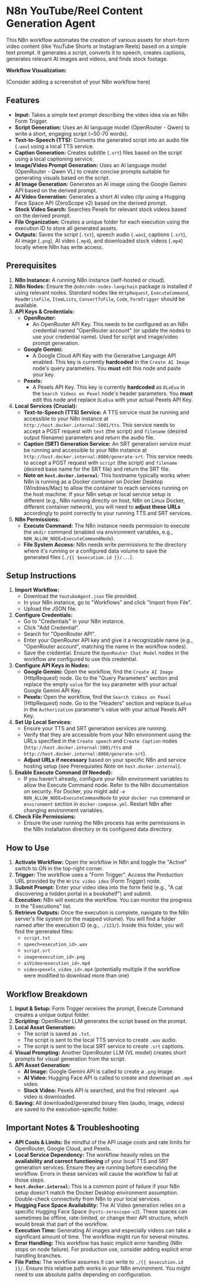 # N8n YouTube/Reel Content Generation Agent

This N8n workflow automates the creation of various assets for short-form video content (like YouTube Shorts or Instagram Reels) based on a simple text prompt. It generates a script, converts it to speech, creates captions, generates relevant AI images and videos, and finds stock footage.

**Workflow Visualization:**

(Consider adding a screenshot of your N8n workflow here)

## Features

*   **Input:** Takes a simple text prompt describing the video idea via an N8n Form Trigger.
*   **Script Generation:** Uses an AI language model (OpenRouter - Qwen) to write a short, engaging script (~50-70 words).
*   **Text-to-Speech (TTS):** Converts the generated script into an audio file (`.wav`) using a local TTS service.
*   **Caption Generation:** Creates subtitle (`.srt`) files based on the script using a local captioning service.
*   **Image/Video Prompt Generation:** Uses an AI language model (OpenRouter - Qwen VL) to create concise prompts suitable for generating visuals based on the script.
*   **AI Image Generation:** Generates an AI image using the Google Gemini API based on the derived prompt.
*   **AI Video Generation:** Generates a short AI video clip using a Hugging Face Space API (ZeroScope v2) based on the derived prompt.
*   **Stock Video Search:** Searches Pexels for relevant stock videos based on the derived prompt.
*   **File Organization:** Creates a unique folder for each execution using the execution ID to store all generated assets.
*   **Outputs:** Saves the script (`.txt`), speech audio (`.wav`), captions (`.srt`), AI image (`.png`), AI video (`.mp4`), and downloaded stock videos (`.mp4`) locally where N8n has write access.

## Prerequisites

1.  **N8n Instance:** A running N8n instance (self-hosted or cloud).
2.  **N8n Nodes:** Ensure the `@n8n/n8n-nodes-langchain` package is installed if using relevant nodes. Standard nodes like `HttpRequest`, `ExecuteCommand`, `ReadWriteFile`, `ItemLists`, `ConvertToFile`, `Code`, `FormTrigger` should be available.
3.  **API Keys & Credentials:**
    *   **OpenRouter:**
        *   An OpenRouter API Key. This needs to be configured as an N8n credential named "OpenRouter account" (or update the nodes to use your credential name). Used for script and image/video prompt generation.
    *   **Google Gemini:**
        *   A Google Cloud API Key with the Generative Language API enabled. This key is currently **hardcoded** in the `Create AI Image` node's query parameters. You **must** edit this node and paste your key.
    *   **Pexels:**
        *   A Pexels API Key. This key is currently **hardcoded** as `DLeEua` in the `Search Videos on Pexel` node's header parameters. You **must** edit this node and replace `DLeEua` with your actual Pexels API Key.
4.  **Local Services (Crucial):**
    *   **Text-to-Speech (TTS) Service:** A TTS service must be running and accessible to your N8n instance at `http://host.docker.internal:5001/tts`. This service needs to accept a POST request with `text` (the script) and `filename` (desired output filename) parameters and return the audio file.
    *   **Caption (SRT) Generation Service:** An SRT generation service must be running and accessible to your N8n instance at `http://host.docker.internal:8000/generate-srt`. This service needs to accept a POST request with `script` (the script) and `filename` (desired base name for the SRT file) and return the SRT file.
    *   **Note on `host.docker.internal`**: This hostname typically works when N8n is running as a Docker container on Docker Desktop (Windows/Mac) to allow the container to reach services running on the host machine. If your N8n setup or local service setup is different (e.g., N8n running directly on host, N8n on Linux Docker, different container network), you will need to **adjust these URLs** accordingly to point correctly to your running TTS and SRT services.
5.  **N8n Permissions:**
    *   **Execute Command:** The N8n instance needs permission to execute the `mkdir` command (enabled via environment variables, e.g., `N8N_ALLOW_NODE=ExecuteCommandNode`).
    *   **File System Access:** N8n needs write permissions to the directory where it's running or a configured data volume to save the generated files (`./{{ $execution.id }}/...`).

## Setup Instructions

1.  **Import Workflow:**
    *   Download the `YoutubeAgent.json` file provided.
    *   In your N8n instance, go to "Workflows" and click "Import from File".
    *   Upload the JSON file.
2.  **Configure Credentials:**
    *   Go to "Credentials" in your N8n instance.
    *   Click "Add Credential".
    *   Search for "OpenRouter API".
    *   Enter your OpenRouter API key and give it a recognizable name (e.g., "OpenRouter account", matching the name in the workflow nodes).
    *   Save the credential. Ensure the `OpenRouter Chat Model` nodes in the workflow are configured to use this credential.
3.  **Configure API Keys in Nodes:**
    *   **Google Gemini:** Open the workflow, find the `Create AI Image` (HttpRequest) node. Go to the "Query Parameters" section and replace the empty `value` for the `key` parameter with your actual Google Gemini API Key.
    *   **Pexels:** Open the workflow, find the `Search Videos on Pexel` (HttpRequest) node. Go to the "Headers" section and replace `DLeEua` in the `Authorization` parameter's value with your actual Pexels API Key.
4.  **Set Up Local Services:**
    *   Ensure your TTS and SRT generation services are running.
    *   Verify that they are accessible from your N8n environment using the URLs specified in the `Create speech` and `Create Caption` nodes (`http://host.docker.internal:5001/tts` and `http://host.docker.internal:8000/generate-srt`).
    *   **Adjust URLs if necessary** based on your specific N8n and service hosting setup (see Prerequisites Note on `host.docker.internal`).
5.  **Enable Execute Command (If Needed):**
    *   If you haven't already, configure your N8n environment variables to allow the Execute Command node. Refer to the N8n documentation on security. For Docker, you might add `-e N8N_ALLOW_NODE=ExecuteCommandNode` to your `docker run` command or `environment` section in `docker-compose.yml`. Restart N8n after changing environment variables.
6.  **Check File Permissions:**
    *   Ensure the user running the N8n process has write permissions in the N8n installation directory or its configured data directory.

## How to Use

1.  **Activate Workflow:** Open the workflow in N8n and toggle the "Active" switch to ON in the top-right corner.
2.  **Trigger:** The workflow uses a "Form Trigger". Access the Production URL provided by the `Write video idea` (Form Trigger) node.
3.  **Submit Prompt:** Enter your video idea into the form field (e.g., "A cat discovering a hidden portal in a bookshelf") and submit.
4.  **Execution:** N8n will execute the workflow. You can monitor the progress in the "Executions" list.
5.  **Retrieve Outputs:** Once the execution is complete, navigate to the N8n server's file system (or the mapped volume). You will find a folder named after the execution ID (e.g., `./123/`). Inside this folder, you will find the generated files:
    *   `script.txt`
    *   `speech<execution_id>.wav`
    *   `script.srt`
    *   `image<execution_id>.png`
    *   `aiVideo<execution_id>.mp4`
    *   `video<pexels_video_id>.mp4` (potentially multiple if the workflow were modified to download more than one)

## Workflow Breakdown

1.  **Input & Setup:** Form Trigger receives the prompt, Execute Command creates a unique output folder.
2.  **Scripting:** OpenRouter LLM generates the script based on the prompt.
3.  **Local Asset Generation:**
    *   The script is saved as `.txt`.
    *   The script is sent to the local TTS service to create `.wav` audio.
    *   The script is sent to the local SRT service to create `.srt` captions.
4.  **Visual Prompting:** Another OpenRouter LLM (VL model) creates short prompts for visual generation from the script.
5.  **API Asset Generation:**
    *   **AI Image:** Google Gemini API is called to create a `.png` image.
    *   **AI Video:** Hugging Face API is called to create and download an `.mp4` video.
    *   **Stock Video:** Pexels API is searched, and the first relevant `.mp4` video is downloaded.
6.  **Saving:** All downloaded/generated binary files (audio, image, videos) are saved to the execution-specific folder.

## Important Notes & Troubleshooting

*   **API Costs & Limits:** Be mindful of the API usage costs and rate limits for OpenRouter, Google Cloud, and Pexels.
*   **Local Service Dependency:** The workflow heavily relies on the **availability and correct functioning** of your local TTS and SRT generation services. Ensure they are running before executing the workflow. Errors in these services will cause the workflow to fail at those steps.
*   **`host.docker.internal`:** This is a common point of failure if your N8n setup doesn't match the Docker Desktop environment assumption. Double-check connectivity from N8n to your local services.
*   **Hugging Face Space Availability:** The AI Video generation relies on a specific Hugging Face Space (`hysts-zeroscope-v2`). These spaces can sometimes be offline, rate-limited, or change their API structure, which would break that part of the workflow.
*   **Execution Time:** Generating AI images and especially videos can take a significant amount of time. The workflow might run for several minutes.
*   **Error Handling:** This workflow has basic implicit error handling (N8n stops on node failure). For production use, consider adding explicit error handling branches.
*   **File Paths:** The workflow assumes it can write to `./{{ $execution.id }}/`. Ensure this relative path works in your N8n environment. You might need to use absolute paths depending on configuration.
